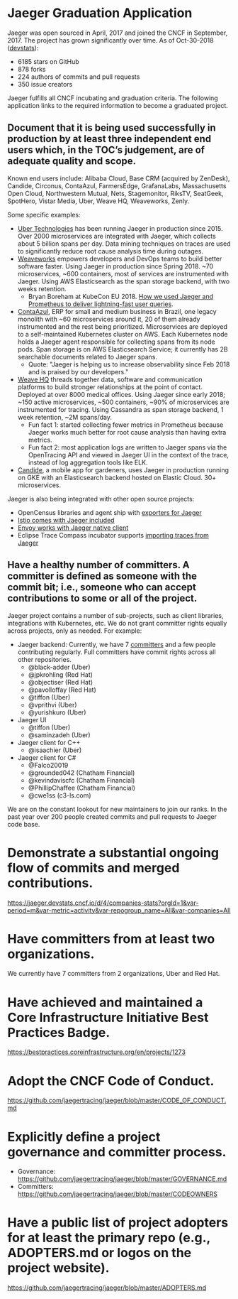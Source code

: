 # Jaeger Graduation Application

Jaeger was open sourced in April, 2017 and joined the CNCF in September, 2017. The project has grown significantly over time. As of Oct-30-2018 ([devstats][devstats]):

  * 6185 stars on GitHub
  * 878 forks
  * 224 authors of commits and pull requests
  * 350 issue creators  

Jaeger fulfills all CNCF incubating and graduation criteria. The following application links to the required information to become a graduated project.

## Document that it is being used successfully in production by at least three independent end users which, in the TOC’s judgement, are of adequate quality and scope.

Known end users include: Alibaba Cloud, Base CRM (acquired by ZenDesk), Candide, Circonus, ContaAzul, FarmersEdge, GrafanaLabs, Massachusetts Open Cloud, Northwestern Mutual, Nets, Stagemonitor, RiksTV, SeatGeek, SpotHero, Vistar Media, Uber, Weave HQ, Weaveworks, Zenly.

Some specific examples:

  * [Uber Technologies](https://eng.uber.com/distributed-tracing/) has been running Jaeger in production since 2015. Over 2000 microservices are integrated with Jaeger, which collects about 5 billion spans per day. Data mining techniques on traces are used to significantly reduce root cause analysis time during outages.
  * [Weaveworks](https://www.weave.works/) empowers developers and DevOps teams to build better software faster. Using Jaeger in production since Spring 2018. ~70 microservices, ~600 containers, most of services are instrumented with Jaeger. Using AWS Elasticsearch as the span storage backend, with two weeks retention. 
    * Bryan Boreham at KubeCon EU 2018. [How we used Jaeger and Prometheus to deliver lightning-fast user queries](https://www.youtube.com/watch?v=qg0ENOdP1Lo).
  * [ContaAzul](http://contaazul.com), ERP for small and medium business in Brazil, one legacy monolith with ~60 microservices around it, 20 of them already instrumented and the rest being prioritized. Microservices are deployed to a self-maintained Kubernetes cluster on AWS. Each Kubernetes node holds a Jaeger agent responsible for collecting spans from its node pods. Span storage is on AWS Elasticsearch Service; it currently has 2B searchable documents related to Jaeger spans.
    * Quote: "Jaeger is helping us to increase observability since Feb 2018 and is praised by our developers."
  * [Weave HQ](https://www.getweave.com/) threads together data, software and communication platforms to build stronger relationships at the point of contact. Deployed at over 8000 medical offices. Using Jaeger since early 2018; ~150 active microservices, ~500 containers, ~90% of microservices are instrumented for tracing. Using Cassandra as span storage backend, 1 week retention, ~2M spans/day.
    * Fun fact 1: started collecting fewer metrics in Prometheus because Jaeger works much better for root cause analysis than having extra metrics.
    * Fun fact 2: most application logs are written to Jaeger spans via the OpenTracing API and viewed in Jaeger UI in the context of the trace, instead of log aggregation tools like ELK.
  * [Candide](https://candide.eu/), a mobile app for gardeners, uses Jaeger in production running on GKE with an Elasticsearch backend hosted on Elastic Cloud. 30+ microservices.

Jaeger is also being integrated with other open source projects:

  * OpenCensus libraries and agent ship with [exporters for Jaeger](https://opencensus.io/guides/exporters/supported-exporters/java/jaeger/)
  * [Istio comes with Jaeger included](https://istio.io/docs/tasks/telemetry/distributed-tracing/)
  * [Envoy works with Jaeger native client](https://www.envoyproxy.io/docs/envoy/latest/start/sandboxes/jaeger_native_tracing)
  * Eclipse Trace Compass incubator supports [importing traces from Jaeger](https://github.com/tuxology/tracevizlab/tree/master/labs/303-jaeger-opentracing-traces)

## Have a healthy number of committers. A committer is defined as someone with the commit bit; i.e., someone who can accept contributions to some or all of the project.

Jaeger project contains a number of sub-projects, such as client libraries, integrations with Kubernetes, etc. We do not grant committer rights equally across projects, only as needed. For example:

  * Jaeger backend: Currently, we have 7 [committers][committers] and a few people contributing regularly. Full committers have commit rights across all other repositories.
    * @black-adder (Uber)
    * @jpkrohling (Red Hat)
    * @objectiser (Red Hat)
    * @pavolloffay (Red Hat)
    * @tiffon (Uber)
    * @vprithvi (Uber)
    * @yurishkuro (Uber)
  * Jaeger UI
    * @tiffon (Uber)
    * @saminzadeh (Uber)
  * Jaeger client for C++
    * @isaachier (Uber)
  * Jaeger client for C#
    * @Falco20019
    * @grounded042 (Chatham Financial)
    * @kevindaviscfc (Chatham Financial)
    * @PhillipChaffee (Chatham Financial)
    * @cwe1ss (c3-ls.com)

We are on the constant lookout for new maintainers to join our ranks. In the past year over 200 people created commits and pull requests to Jaeger code base.

# Demonstrate a substantial ongoing flow of commits and merged contributions.

https://jaeger.devstats.cncf.io/d/4/companies-stats?orgId=1&var-period=m&var-metric=activity&var-repogroup_name=All&var-companies=All 

# Have committers from at least two organizations.

We currently have 7 committers from 2 organizations, Uber and Red Hat.

# Have achieved and maintained a Core Infrastructure Initiative Best Practices Badge.

https://bestpractices.coreinfrastructure.org/en/projects/1273 

# Adopt the CNCF Code of Conduct.

https://github.com/jaegertracing/jaeger/blob/master/CODE_OF_CONDUCT.md

# Explicitly define a project governance and committer process. 

  * Governance: https://github.com/jaegertracing/jaeger/blob/master/GOVERNANCE.md
  * Committers: https://github.com/jaegertracing/jaeger/blob/master/CODEOWNERS 

# Have a public list of project adopters for at least the primary repo (e.g., ADOPTERS.md or logos on the project website).

https://github.com/jaegertracing/jaeger/blob/master/ADOPTERS.md

[devstats]: https://jaeger.devstats.cncf.io/d/18/project-statistics?orgId=1&var-period_name=Last%20decade&var-repogroup_name=All
[committers]: https://github.com/jaegertracing/jaeger/blob/master/CODEOWNERS
